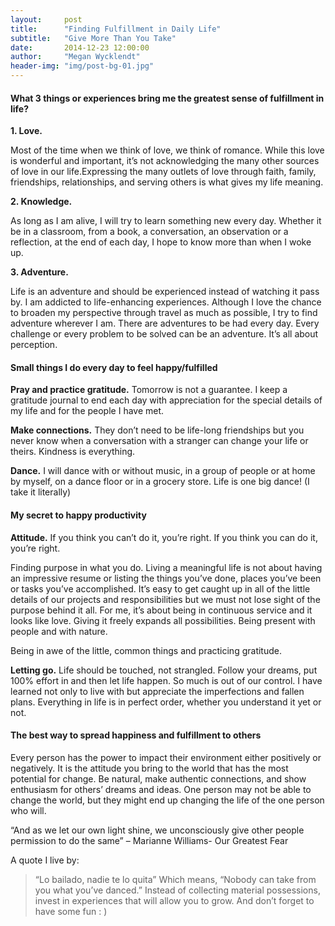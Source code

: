 ```yaml
---
layout:     post
title:      "Finding Fulfillment in Daily Life"
subtitle:   "Give More Than You Take"
date:       2014-12-23 12:00:00
author:     "Megan Wycklendt"
header-img: "img/post-bg-01.jpg"
---
```


<h4 class="section-heading">What 3 things or experiences bring me the greatest sense of fulfillment in life?</h4>

<p><b>1. Love.</b></p>
<p>Most of the time when we think of love, we think of romance. While this love is wonderful and important, it’s not acknowledging the many other sources of love in our life.Expressing the many outlets of love through faith, family, friendships, relationships, and serving others is what gives my life meaning.</p>

<p><b>2. Knowledge.</b></p>
<p>As long as I am alive, I will try to learn something new every day. Whether it be in a classroom, from a book, a conversation, an observation or a reflection, at the end of each day, I hope to know more than when I woke up.</p>

<p><b>3. Adventure.</b></p>
<p>Life is an adventure and should be experienced instead of watching it pass by. I am addicted to life-enhancing experiences. Although I love the chance to broaden my perspective through travel as much as possible, I try to find adventure wherever I am.  There are adventures to be had every day. Every challenge or every problem to be solved can be an adventure. It’s all about perception.</p>

<h4 class="section-heading">Small things I do every day to feel happy/fulfilled</h4>

<p><b>Pray and practice gratitude.</b> Tomorrow is not a guarantee. I keep a gratitude journal to end each day with appreciation for the special details of my life and for the people I have met.</p>
<p><b>Make connections.</b> They don’t need to be life-long friendships but you never know when a conversation with a stranger can change your life or theirs. Kindness is everything.</p>
<p><b>Dance.</b> I will dance with or without music, in a group of people or at home by myself, on a dance floor or in a grocery store. Life is one big dance! (I take it literally)</p>

<h4 class="section-heading">My secret to happy productivity</h4>

<p><b>Attitude.</b> If you think you can’t do it, you’re right. If you think you can do it, you’re right.</p>

<p>Finding purpose in what you do. Living a meaningful life is not about having an impressive resume or listing the things you’ve done, places you’ve been or tasks you’ve accomplished. It’s easy to get caught up in all of the little details of our projects and responsibilities but we must not lose sight of the purpose behind it all. For me, it’s about being in continuous service and it looks like love. Giving it freely expands all possibilities. Being present with people and with nature.</p>
<p>Being in awe of the little, common things and practicing gratitude.</p>

<p><b>Letting go.</b> Life should be touched, not strangled. Follow your dreams, put 100% effort in and then let life happen. So much is out of our control. I have learned not only to live with but appreciate the imperfections and fallen plans. Everything in life is in perfect order, whether you understand it yet or not.</p>

<h4 class="section-heading">The best way to spread happiness and fulfillment to others</h4>

<p>Every person has the power to impact their environment either positively or negatively. It is the attitude you bring to the world that has the most potential for change. Be natural, make authentic connections, and show enthusiasm for others’ dreams and ideas. One person may not be able to change the world, but they might end up changing the life of the one person who will.</p>

<p>“And as we let our own light shine, we unconsciously give other people permission to do the same” – Marianne Williams- Our Greatest Fear</p>
<p>A quote I live by: </p>
<blockquote>“Lo bailado, nadie te lo quita” Which means, “Nobody can take from you what you’ve danced.” Instead of collecting material possessions, invest in experiences that will allow you to grow. And don’t forget to have some fun : )</blockquote>
